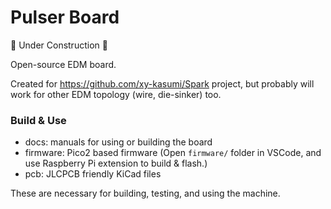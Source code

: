 # Pulser Board

🚧 Under Construction 🚧

Open-source EDM board.

Created for https://github.com/xy-kasumi/Spark project,
but probably will work for other EDM topology (wire, die-sinker) too.

### Build & Use
* docs: manuals for using or building the board
* firmware: Pico2 based firmware (Open `firmware/` folder in VSCode, and use Raspberry Pi extension to build & flash.)
* pcb: JLCPCB friendly KiCad files

These are necessary for building, testing, and using the machine.
